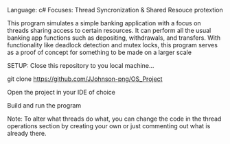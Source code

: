 Language: c#
Focuses: Thread Syncronization & Shared Resouce protextion

This program simulates a simple banking application with a focus on threads sharing access to 
certain resources. It can perform all the usual banking app functions such as depositing, 
withdrawals, and transfers. With functionality like deadlock detection and mutex locks, this 
program serves as a proof of concept for something to be made on a larger scale

SETUP:
Close this repository to you local machine...

git clone https://github.com/JJohnson-png/OS_Project

Open the project in your IDE of choice

Build and run the program

Note: To alter what threads do what, you can change the code in the thread operations section
by creating your own or just commenting out what is already there.

